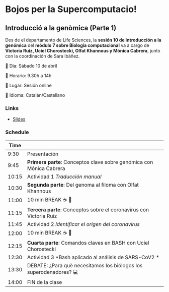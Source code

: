 # Bojos per la Supercomputacio!

## Introducció a la genòmica (Parte 1)
Des de el departamento de Life Sciences, la **sesión 10 de Introducción a la genómica** del **módulo 7 sobre Biología computacional** va a cargo de **Victoria Ruiz, Uciel Chorostecki, Olfat Khannous y Mónica Cabrera**, junto con la coordinación de Sara Ibáñez.

:pushpin: Dia: Sábado 10 de abril 

:pushpin: Horario: 9.30h a 14h 

:pushpin: Lugar: Sesión online 

:pushpin: Idioma: Catalán/Castellano 


### Links

 - [Slides](https://docs.google.com/presentation/d/1dWCz-LsHlLcXPBDuFqrAlLA2OV7omOvr897h5pc-91I/edit#slide=id.gc21052f137_1_835)

### Schedule

| Time | |
|---|---|
| 9:30  | Presentación |
| 9:45  | **Primera parte**: Conceptos clave sobre genómica con Mónica Cabrera | 
| 10:15 | Actividad 1 *Traducción manual* |
| 10:30 | **Segunda parte**: Del genoma al filoma con Olfat Khannous|
| 11:00 | 10 min BREAK :coffee: :croissant:|
| 11:15 | **Tercera parte**: Conceptos sobre el coronavirus con Victoria Ruiz |
| 11:45 | Actividad 2 *Identificar el origen del coronavirus* |
| 12:00 | 10 min BREAK :coffee: :croissant:|
| 12:15 | **Cuarta parte**: Comandos claves en BASH con Uciel Chorostecki |
| 12:30 | Actividad 3 *Bash aplicado al análisis de SARS-CoV2 * |
| 13:30 | DEBATE: ¿Para què necesitamos los biólogos los superodenadores? :computer: |
| 14:00 | FIN de la clase |
